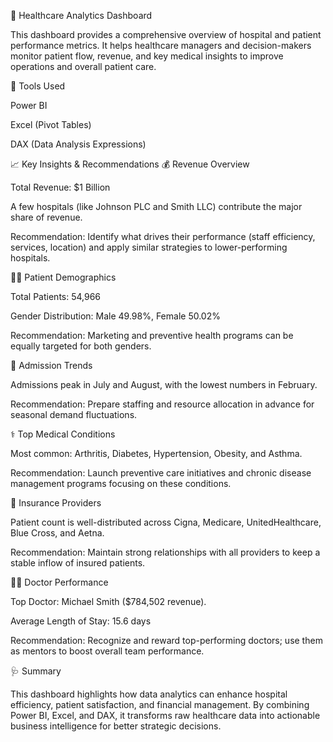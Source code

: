 🏥 Healthcare Analytics Dashboard

This dashboard provides a comprehensive overview of hospital and patient performance metrics.
It helps healthcare managers and decision-makers monitor patient flow, revenue, and key medical insights to improve operations and overall patient care.

🧩 Tools Used

Power BI

Excel (Pivot Tables)

DAX (Data Analysis Expressions)

📈 Key Insights & Recommendations
💰 Revenue Overview

Total Revenue: $1 Billion

A few hospitals (like Johnson PLC and Smith LLC) contribute the major share of revenue.

Recommendation: Identify what drives their performance (staff efficiency, services, location) and apply similar strategies to lower-performing hospitals.

👩‍⚕️ Patient Demographics

Total Patients: 54,966

Gender Distribution: Male 49.98%, Female 50.02%

Recommendation: Marketing and preventive health programs can be equally targeted for both genders.

📅 Admission Trends

Admissions peak in July and August, with the lowest numbers in February.

Recommendation: Prepare staffing and resource allocation in advance for seasonal demand fluctuations.

⚕️ Top Medical Conditions

Most common: Arthritis, Diabetes, Hypertension, Obesity, and Asthma.

Recommendation: Launch preventive care initiatives and chronic disease management programs focusing on these conditions.

🏦 Insurance Providers

Patient count is well-distributed across Cigna, Medicare, UnitedHealthcare, Blue Cross, and Aetna.

Recommendation: Maintain strong relationships with all providers to keep a stable inflow of insured patients.

👨‍⚕️ Doctor Performance

Top Doctor: Michael Smith ($784,502 revenue).

Average Length of Stay: 15.6 days

Recommendation: Recognize and reward top-performing doctors; use them as mentors to boost overall team performance.

🩺 Summary

This dashboard highlights how data analytics can enhance hospital efficiency, patient satisfaction, and financial management.
By combining Power BI, Excel, and DAX, it transforms raw healthcare data into actionable business intelligence for better strategic decisions.
